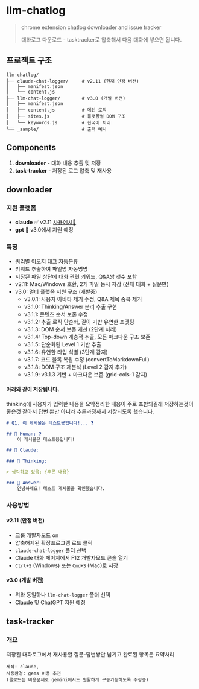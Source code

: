 # llm-chatlog
> chrome extension chatlog downloader and issue tracker
> 
> 대화로그 다운로드 - tasktracker로 압축해서 다음 대화에 넣으면 됩니다.

## 프로젝트 구조

```
llm-chatlog/
├── claude-chat-logger/     # v2.11 (현재 안정 버전)
│   ├── manifest.json
│   └── content.js
├── llm-chat-logger/        # v3.0 (개발 버전)
│   ├── manifest.json
│   ├── content.js          # 메인 로직
│   ├── sites.js            # 플랫폼별 DOM 구조
│   └── keywords.js         # 한국어 처리
└── _sample/                # 출력 예시

```

## Components

1. **downloader** - 대화 내용 추출 및 저장
2. **task-tracker** - 저장된 로그 압축 및 재사용


## downloader

### 지원 플랫폼

- **claude** ✅ v2.11 [사용예시👀](_sample/2025-07-03_게시물_채팅로그_저장_v2.09.md)
- **gpt** 🚧 v3.0에서 지원 예정


### 특징

- 쿼리별 이모지 태그 자동분류
- 키워드 추출하여 파일명 자동명명  
- 저장된 파일 상단에 대화 관련 키워드, Q&A쌍 갯수 포함
- v2.11: Mac/Windows 호환, 2개 파일 동시 저장 (전체 대화 + 질문만)
- v3.0: 멀티 플랫폼 지원 구조 (개발중)
  - v3.0.1: 사용자 아바타 제거 수정, Q&A 제목 중복 제거
  - v3.1.0: Thinking/Answer 분리 추출 구현
  - v3.1.1: 콘텐츠 순서 보존 수정
  - v3.1.2: 추출 로직 단순화, 길이 기반 유연한 포맷팅
  - v3.1.3: DOM 순서 보존 개선 (2단계 처리)
  - v3.1.4: Top-down 계층적 추출, 모든 마크다운 구조 보존
  - v3.1.5: 단순화된 Level 1 기반 추출
  - v3.1.6: 유연한 타입 식별 (3단계 감지)
  - v3.1.7: 코드 블록 복원 수정 (convertToMarkdownFull)
  - v3.1.8: DOM 구조 재분석 (Level 2 감지 추가)
  - v3.1.9: v3.1.3 기반 + 마크다운 보존 (grid-cols-1 감지)


#### 아래와 같이 저장됩니다.

thinking에 사용자가 입력한 내용을 요약정리한 내용이 주로 포함되길래 저장하는것이 좋은것 같아서 
답변 뿐만 아니라 추론과정까지 저장되도록 했습니다.

```markdown
# Q1. 이 게시물은 테스트용입니다!... ❓

## 👤 Human: ❓
    이 게시물은 테스트용입니다!

## 🤖 Claude:

### 💭 Thinking:

> 생각하고 있음: {추론 내용}

### 💬 Answer:
    안녕하세요! 테스트 게시물을 확인했습니다. 
```



### 사용방법

#### v2.11 (안정 버전)
- 크롬 개발자모드 on
- 압축해제된 확장프로그램 로드 클릭
- `claude-chat-logger` 폴더 선택
- Claude 대화 페이지에서 F12 개발자모드 콘솔 열기
- `Ctrl+S` (Windows) 또는 `Cmd+S` (Mac)로 저장

#### v3.0 (개발 버전)
- 위와 동일하나 `llm-chat-logger` 폴더 선택
- Claude 및 ChatGPT 지원 예정


## task-tracker

### 개요

저장된 대화로그에서 재사용할 질문-답변쌍만 남기고 완료된 항목은 요약처리

    제작: claude, 
    사용환경: gems 이용 추천 
    (클로드는 비용문제로 gemini에서도 원활하게 구동가능하도록 수정중)


